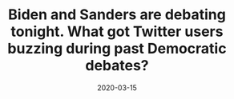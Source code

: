 ---
title: "Biden and Sanders are debating tonight. What got Twitter users buzzing during past Democratic debates?"
collection: public-writing
category: oped
link: https://www.washingtonpost.com/politics/2020/03/15/biden-sanders-are-debating-tonight-what-got-twitter-users-buzzing-during-past-democratic-debates/
excerpt: "With 29 candidates, the 2020 Democratic presidential field was the largest presidential primary contest in U.S. history..."
date: 2020-03-15
venue: 'The Washington Post'
---